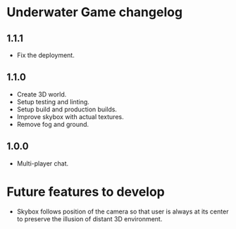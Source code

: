# Underwater Game changelog

## 1.1.1
- Fix the deployment.

## 1.1.0
- Create 3D world.
- Setup testing and linting.
- Setup build and production builds.
- Improve skybox with actual textures.
- Remove fog and ground.

## 1.0.0
- Multi-player chat.

# Future features to develop
- Skybox follows position of the camera so that user is always at its center to preserve the illusion of distant 3D environment.

